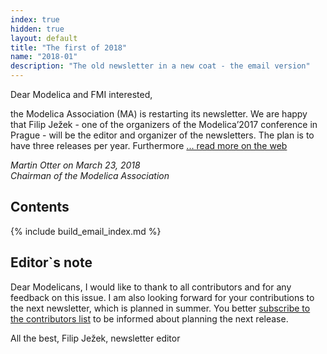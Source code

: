 ```yaml
---
index: true
hidden: true
layout: default
title: "The first of 2018"
name: "2018-01"
description: "The old newsletter in a new coat - the email version"
---
```


Dear Modelica and FMI interested,

the Modelica Association (MA) is restarting its newsletter. We are happy that Filip Ježek - one of the organizers of the Modelica’2017 conference in Prague - will be the editor and organizer of the newsletters. The plan is to have three releases per year. Furthermore [...  read more on the web](https://newsletter.modelica.org/2018-01/index#letter-from-the-board)

*Martin Otter on March 23, 2018*    
*Chairman of the Modelica Association*

## Contents

{% include build_email_index.md %}

## Editor`s note
Dear Modelicans, I would like to thank to all contributors and for any feedback on this issue. I am also looking forward for your contributions to the next newsletter, which is  planned in summer. You better [subscribe to the contributors list](http://eepurl.com/dpvIVP) to be informed about planning the next release.

All the best,
Filip Ježek, newsletter editor
